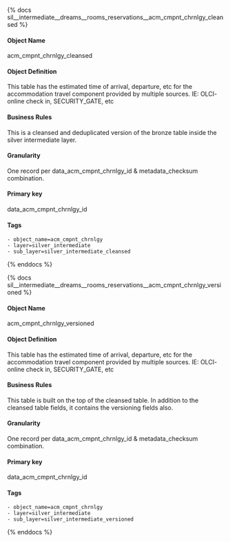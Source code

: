 {% docs sil__intermediate__dreams__rooms_reservations__acm_cmpnt_chrnlgy_cleansed %}

#### Object Name
acm_cmpnt_chrnlgy_cleansed

#### Object Definition
This table has the estimated time of arrival, departure, etc for the accommodation travel component provided by multiple sources. IE: OLCI- online check in, SECURITY_GATE, etc

#### Business Rules
This is a cleansed and deduplicated version of the bronze table inside the silver intermediate layer.

#### Granularity
One record per data_acm_cmpnt_chrnlgy_id & metadata_checksum combination.

#### Primary key
data_acm_cmpnt_chrnlgy_id

#### Tags
    - object_name=acm_cmpnt_chrnlgy
    - layer=silver_intermediate
    - sub_layer=silver_intermediate_cleansed

{% enddocs %}

{% docs sil__intermediate__dreams__rooms_reservations__acm_cmpnt_chrnlgy_versioned %}

#### Object Name
acm_cmpnt_chrnlgy_versioned

#### Object Definition
This table has the estimated time of arrival, departure, etc for the accommodation travel component provided by multiple sources. IE: OLCI- online check in, SECURITY_GATE, etc

#### Business Rules
This table is built on the top of the cleansed table. In addition to the cleansed table fields, it contains the versioning fields also.

#### Granularity
One record per data_acm_cmpnt_chrnlgy_id & metadata_checksum combination.

#### Primary key
data_acm_cmpnt_chrnlgy_id

#### Tags
    - object_name=acm_cmpnt_chrnlgy
    - layer=silver_intermediate
    - sub_layer=silver_intermediate_versioned

{% enddocs %}